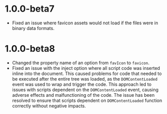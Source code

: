 # 1.0.0-beta7
- Fixed an issue where favicon assets would not load if the files were in binary data formats.

# 1.0.0-beta8
- Changed the property name of an option from `favIcon` to `favicon`.
- Fixed an issue with the inject option where all script code was inserted inline into the document. This caused problems for code that needed to be executed after the entire tree was loaded, as the `DOMContentLoaded` event was used to wrap and trigger the code. This approach led to issues with scripts dependent on the `DOMContentLoaded` event, causing adverse effects and malfunctioning of the code. The issue has been resolved to ensure that scripts dependent on `DOMContentLoaded` function correctly without negative impacts.